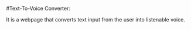 #Text-To-Voice Converter:

It is a webpage that converts text input from the user into listenable voice.
